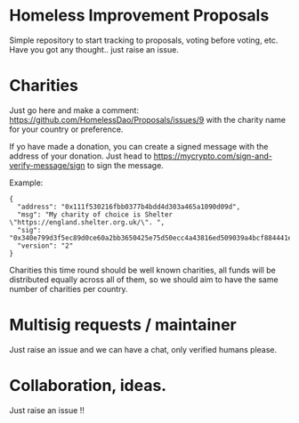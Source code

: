 # Homeless Improvement Proposals
Simple repository to start tracking to proposals, voting before voting, etc.
Have you got any thought.. just raise an issue.

# Charities
Just go here and make a comment: https://github.com/HomelessDao/Proposals/issues/9 with the charity name for your country or preference.


If yo have made a donation, you can create a signed message with the address of your donation. Just head to https://mycrypto.com/sign-and-verify-message/sign to sign the message.

Example:
```
{
  "address": "0x111f530216fbb0377b4bdd4d303a465a1090d09d",
  "msg": "My charity of choice is Shelter \"https://england.shelter.org.uk/\". ",
  "sig": "0x340e799d3f5ec89d0ce60a2bb3650425e75d50ecc4a43816ed509039a4bcf884441e30a279ac79fad1580526bf41eed79808eb8387f72a2154d5ab679dd639141c",
  "version": "2"
}
```

Charities this time round should be well known charities, all funds will be distributed equally across all of them, so we should aim to have the same number of charities per country.

# Multisig requests / maintainer
Just raise an issue and we can have a chat, only verified humans please.

# Collaboration, ideas.
Just raise an issue !!
